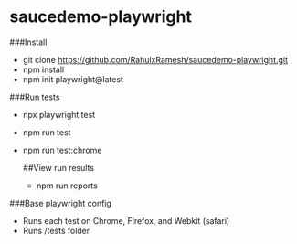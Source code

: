 # saucedemo-playwright

###Install
- git clone https://github.com/RahulxRamesh/saucedemo-playwright.git
- npm install
- npm init playwright@latest

###Run tests
- npx playwright test
- npm run test
- npm run test:chrome

    ##View run results
    - npm run reports

###Base playwright config
- Runs each test on Chrome, Firefox, and Webkit (safari)
- Runs /tests folder




